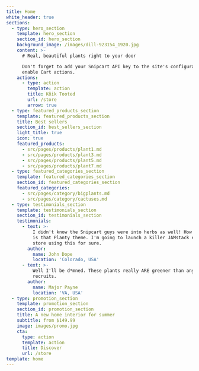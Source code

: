 ```yaml
---
title: Home
white_header: true
sections:
  - type: hero_section
    template: hero_section
    section_id: hero_section
    background_image: /images/dill-923154_1920.jpg
    content: >-
      # Real, beautiful plants right to your door

      Don't forget to add your Snipcart API key to the site's configuration to
      enable Cart actions.
    actions:
      - type: action
        template: action
        title: Kõik Tooted
        url: /store
        arrow: true
  - type: featured_products_section
    template: featured_products_section
    title: Best sellers
    section_id: best_sellers_section
    light_title: true
    icon: true
    featured_products:
      - src/pages/products/plant1.md
      - src/pages/products/plant3.md
      - src/pages/products/plant5.md
      - src/pages/products/plant7.md
  - type: featured_categories_section
    template: featured_categories_section
    section_id: featured_categories_section
    featured_categories:
      - src/pages/category/bigplants.md
      - src/pages/category/cactuses.md
  - type: testimonials_section
    template: testimonials_section
    section_id: testimonials_section
    testimonials:
      - text: >-
          I didn't know the Snipcart guys were into herbs as well! How beautiful
          is that Planty theme. I'm going to launch a killer JAMstack e-commerce
          store using this for sure.
        author:
          name: John Dope
          location: 'Colorado, USA'
      - text: >-
          Well I'll be d*mned. These plants really ARE greener than any of my
          recruits.
        author:
          name: Major Payne
          location: 'VA, USA'
  - type: promotion_section
    template: promotion_section
    section_id: promotion_section
    title: A new home interior for summer
    subtitle: from $149.99
    image: images/promo.jpg
    cta:
      type: action
      template: action
      title: Discover
      url: /store
template: home
---
```

